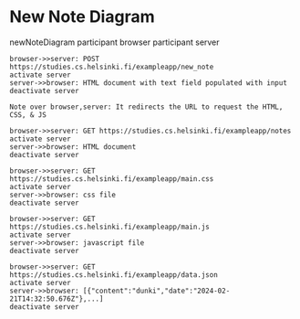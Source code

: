 # New Note Diagram

newNoteDiagram
    participant browser
    participant server

    browser->>server: POST https://studies.cs.helsinki.fi/exampleapp/new_note
    activate server
    server->>browser: HTML document with text field populated with input
    deactivate server

    Note over browser,server: It redirects the URL to request the HTML, CSS, & JS

    browser->>server: GET https://studies.cs.helsinki.fi/exampleapp/notes
    activate server
    server->>browser: HTML document
    deactivate server
    
    browser->>server: GET https://studies.cs.helsinki.fi/exampleapp/main.css
    activate server
    server->>browser: css file
    deactivate server
    
    browser->>server: GET https://studies.cs.helsinki.fi/exampleapp/main.js
    activate server
    server->>browser: javascript file
    deactivate server
    
    browser->>server: GET https://studies.cs.helsinki.fi/exampleapp/data.json
    activate server
    server->>browser: [{"content":"dunki","date":"2024-02-21T14:32:50.676Z"},...]
    deactivate server
